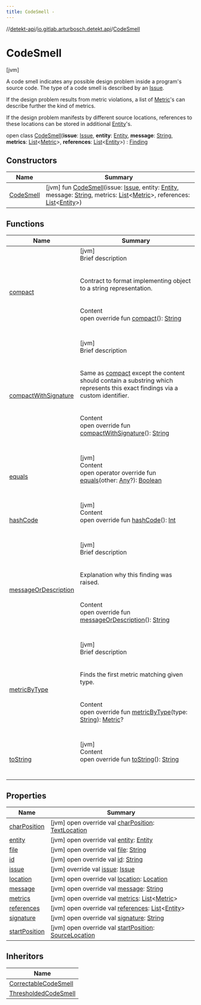```yaml
---
title: CodeSmell -
---
```

//[detekt-api](../../index.md)/[io.gitlab.arturbosch.detekt.api](../index.md)/[CodeSmell](index.md)



# CodeSmell  
 [jvm] 



A code smell indicates any possible design problem inside a program's source code. The type of a code smell is described by an [Issue](../-issue/index.md).



If the design problem results from metric violations, a list of [Metric](../-metric/index.md)'s can describe further the kind of metrics.



If the design problem manifests by different source locations, references to these locations can be stored in additional [Entity](../-entity/index.md)'s.



open class [CodeSmell](index.md)(**issue**: [Issue](../-issue/index.md), **entity**: [Entity](../-entity/index.md), **message**: [String](https://kotlinlang.org/api/latest/jvm/stdlib/kotlin/-string/index.html), **metrics**: [List](https://kotlinlang.org/api/latest/jvm/stdlib/kotlin.collections/-list/index.html)<[Metric](../-metric/index.md)>, **references**: [List](https://kotlinlang.org/api/latest/jvm/stdlib/kotlin.collections/-list/index.html)<[Entity](../-entity/index.md)>) : [Finding](../-finding/index.md)   


## Constructors  
  
|  Name|  Summary| 
|---|---|
| [CodeSmell](-code-smell.md)|  [jvm] fun [CodeSmell](-code-smell.md)(issue: [Issue](../-issue/index.md), entity: [Entity](../-entity/index.md), message: [String](https://kotlinlang.org/api/latest/jvm/stdlib/kotlin/-string/index.html), metrics: [List](https://kotlinlang.org/api/latest/jvm/stdlib/kotlin.collections/-list/index.html)<[Metric](../-metric/index.md)>, references: [List](https://kotlinlang.org/api/latest/jvm/stdlib/kotlin.collections/-list/index.html)<[Entity](../-entity/index.md)>)   <br>


## Functions  
  
|  Name|  Summary| 
|---|---|
| [compact](compact.md)| [jvm]  <br>Brief description  <br><br><br>Contract to format implementing object to a string representation.<br><br>  <br>Content  <br>open override fun [compact](compact.md)(): [String](https://kotlinlang.org/api/latest/jvm/stdlib/kotlin/-string/index.html)  <br><br><br>
| [compactWithSignature](compact-with-signature.md)| [jvm]  <br>Brief description  <br><br><br>Same as [compact](compact.md) except the content should contain a substring which represents this exact findings via a custom identifier.<br><br>  <br>Content  <br>open override fun [compactWithSignature](compact-with-signature.md)(): [String](https://kotlinlang.org/api/latest/jvm/stdlib/kotlin/-string/index.html)  <br><br><br>
| [equals](https://kotlinlang.org/api/latest/jvm/stdlib/kotlin/-any/equals.html)| [jvm]  <br>Content  <br>open operator override fun [equals](https://kotlinlang.org/api/latest/jvm/stdlib/kotlin/-any/equals.html)(other: [Any](https://kotlinlang.org/api/latest/jvm/stdlib/kotlin/-any/index.html)?): [Boolean](https://kotlinlang.org/api/latest/jvm/stdlib/kotlin/-boolean/index.html)  <br><br><br>
| [hashCode](https://kotlinlang.org/api/latest/jvm/stdlib/kotlin/-any/hash-code.html)| [jvm]  <br>Content  <br>open override fun [hashCode](https://kotlinlang.org/api/latest/jvm/stdlib/kotlin/-any/hash-code.html)(): [Int](https://kotlinlang.org/api/latest/jvm/stdlib/kotlin/-int/index.html)  <br><br><br>
| [messageOrDescription](message-or-description.md)| [jvm]  <br>Brief description  <br><br><br>Explanation why this finding was raised.<br><br>  <br>Content  <br>open override fun [messageOrDescription](message-or-description.md)(): [String](https://kotlinlang.org/api/latest/jvm/stdlib/kotlin/-string/index.html)  <br><br><br>
| [metricByType](../-has-metrics/metric-by-type.md)| [jvm]  <br>Brief description  <br><br><br>Finds the first metric matching given type.<br><br>  <br>Content  <br>open override fun [metricByType](../-has-metrics/metric-by-type.md)(type: [String](https://kotlinlang.org/api/latest/jvm/stdlib/kotlin/-string/index.html)): [Metric](../-metric/index.md)?  <br><br><br>
| [toString](to-string.md)| [jvm]  <br>Content  <br>open override fun [toString](to-string.md)(): [String](https://kotlinlang.org/api/latest/jvm/stdlib/kotlin/-string/index.html)  <br><br><br>


## Properties  
  
|  Name|  Summary| 
|---|---|
| [charPosition](index.md#io.gitlab.arturbosch.detekt.api/CodeSmell/charPosition/#/PointingToDeclaration/)|  [jvm] open override val [charPosition](index.md#io.gitlab.arturbosch.detekt.api/CodeSmell/charPosition/#/PointingToDeclaration/): [TextLocation](../-text-location/index.md)   <br>
| [entity](index.md#io.gitlab.arturbosch.detekt.api/CodeSmell/entity/#/PointingToDeclaration/)|  [jvm] open override val [entity](index.md#io.gitlab.arturbosch.detekt.api/CodeSmell/entity/#/PointingToDeclaration/): [Entity](../-entity/index.md)   <br>
| [file](index.md#io.gitlab.arturbosch.detekt.api/CodeSmell/file/#/PointingToDeclaration/)|  [jvm] open override val [file](index.md#io.gitlab.arturbosch.detekt.api/CodeSmell/file/#/PointingToDeclaration/): [String](https://kotlinlang.org/api/latest/jvm/stdlib/kotlin/-string/index.html)   <br>
| [id](index.md#io.gitlab.arturbosch.detekt.api/CodeSmell/id/#/PointingToDeclaration/)|  [jvm] open override val [id](index.md#io.gitlab.arturbosch.detekt.api/CodeSmell/id/#/PointingToDeclaration/): [String](https://kotlinlang.org/api/latest/jvm/stdlib/kotlin/-string/index.html)   <br>
| [issue](index.md#io.gitlab.arturbosch.detekt.api/CodeSmell/issue/#/PointingToDeclaration/)|  [jvm] override val [issue](index.md#io.gitlab.arturbosch.detekt.api/CodeSmell/issue/#/PointingToDeclaration/): [Issue](../-issue/index.md)   <br>
| [location](index.md#io.gitlab.arturbosch.detekt.api/CodeSmell/location/#/PointingToDeclaration/)|  [jvm] open override val [location](index.md#io.gitlab.arturbosch.detekt.api/CodeSmell/location/#/PointingToDeclaration/): [Location](../-location/index.md)   <br>
| [message](index.md#io.gitlab.arturbosch.detekt.api/CodeSmell/message/#/PointingToDeclaration/)|  [jvm] open override val [message](index.md#io.gitlab.arturbosch.detekt.api/CodeSmell/message/#/PointingToDeclaration/): [String](https://kotlinlang.org/api/latest/jvm/stdlib/kotlin/-string/index.html)   <br>
| [metrics](index.md#io.gitlab.arturbosch.detekt.api/CodeSmell/metrics/#/PointingToDeclaration/)|  [jvm] open override val [metrics](index.md#io.gitlab.arturbosch.detekt.api/CodeSmell/metrics/#/PointingToDeclaration/): [List](https://kotlinlang.org/api/latest/jvm/stdlib/kotlin.collections/-list/index.html)<[Metric](../-metric/index.md)>   <br>
| [references](index.md#io.gitlab.arturbosch.detekt.api/CodeSmell/references/#/PointingToDeclaration/)|  [jvm] open override val [references](index.md#io.gitlab.arturbosch.detekt.api/CodeSmell/references/#/PointingToDeclaration/): [List](https://kotlinlang.org/api/latest/jvm/stdlib/kotlin.collections/-list/index.html)<[Entity](../-entity/index.md)>   <br>
| [signature](index.md#io.gitlab.arturbosch.detekt.api/CodeSmell/signature/#/PointingToDeclaration/)|  [jvm] open override val [signature](index.md#io.gitlab.arturbosch.detekt.api/CodeSmell/signature/#/PointingToDeclaration/): [String](https://kotlinlang.org/api/latest/jvm/stdlib/kotlin/-string/index.html)   <br>
| [startPosition](index.md#io.gitlab.arturbosch.detekt.api/CodeSmell/startPosition/#/PointingToDeclaration/)|  [jvm] open override val [startPosition](index.md#io.gitlab.arturbosch.detekt.api/CodeSmell/startPosition/#/PointingToDeclaration/): [SourceLocation](../-source-location/index.md)   <br>


## Inheritors  
  
|  Name| 
|---|
| [CorrectableCodeSmell](../-correctable-code-smell/index.md)
| [ThresholdedCodeSmell](../-thresholded-code-smell/index.md)


